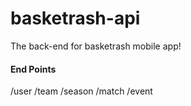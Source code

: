 # basketrash-api
The back-end for basketrash mobile app!

#### End Points

/user
/team
/season
/match
/event
